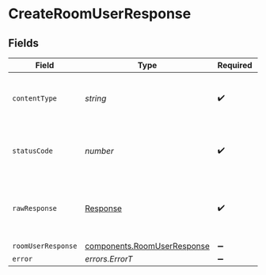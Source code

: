 # CreateRoomUserResponse


## Fields

| Field                                                                      | Type                                                                       | Required                                                                   | Description                                                                |
| -------------------------------------------------------------------------- | -------------------------------------------------------------------------- | -------------------------------------------------------------------------- | -------------------------------------------------------------------------- |
| `contentType`                                                              | *string*                                                                   | :heavy_check_mark:                                                         | HTTP response content type for this operation                              |
| `statusCode`                                                               | *number*                                                                   | :heavy_check_mark:                                                         | HTTP response status code for this operation                               |
| `rawResponse`                                                              | [Response](https://developer.mozilla.org/en-US/docs/Web/API/Response)      | :heavy_check_mark:                                                         | Raw HTTP response; suitable for custom response parsing                    |
| `roomUserResponse`                                                         | [components.RoomUserResponse](../../models/components/roomuserresponse.md) | :heavy_minus_sign:                                                         | Success                                                                    |
| `error`                                                                    | *errors.ErrorT*                                                            | :heavy_minus_sign:                                                         | Error                                                                      |